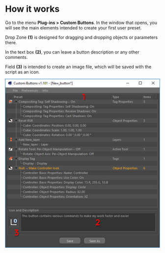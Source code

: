 # How it works

Go to the menu **Plug-ins &gt; Custom Buttons**. In the window that opens, you will see the main elements intended to create your first user preset.

Drop Zone **\(1\)** is designed for dragging and dropping objects or parameters there.

In the text box **\(2\)**, you can leave a button description or any other comments.

Field **\(3\)** is intended to create an image file, which will be saved with the script as an icon.

![](../.gitbook/assets/1045.png)

